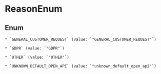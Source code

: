 
# ReasonEnum

## Enum


    * `GENERAL_CUSTOMER_REQUEST` (value: `"GENERAL_CUSTOMER_REQUEST"`)

    * `GDPR` (value: `"GDPR"`)

    * `OTHER` (value: `"OTHER"`)

    * `UNKNOWN_DEFAULT_OPEN_API` (value: `"unknown_default_open_api"`)



